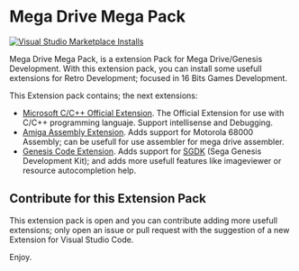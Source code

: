 # Mega Drive Mega Pack

[![Visual Studio Marketplace Installs](https://img.shields.io/visual-studio-marketplace/i/zerasul.mega-drive-mega-pack?color=green)](https://marketplace.visualstudio.com/items?itemName=zerasul.mega-drive-mega-pack)

Mega Drive Mega Pack, is a extension Pack for Mega Drive/Genesis Development. With this extension pack, you can install some usefull extensions for Retro Development; focused in 16 Bits Games Development.

This Extension pack contains; the next extensions:

* [Microsoft C/C++ Official Extension](https://marketplace.visualstudio.com/items?itemName=ms-vscode.cpptools). The Official Extension for use with C/C++ programming languaje. Support intellisense and Debugging.
* [Amiga Assembly Extension](https://marketplace.visualstudio.com/items?itemName=prb28.amiga-assembly). Adds support for Motorola 68000 Assembly; can be usefull for use assembler for mega drive assembler.
* [Genesis Code Extension](https://marketplace.visualstudio.com/items?itemName=zerasul.genesis-code). Adds support for [SGDK](https://github.com/Stephane-D/SGDK) (Sega Genesis Development Kit); and adds more usefull features like imageviewer or resource autocompletion help.

## Contribute for this Extension Pack

This extension pack is open and you can contribute adding more usefull extensions; only open an issue or pull request with the suggestion of a new Extension for Visual Studio Code.

Enjoy.
